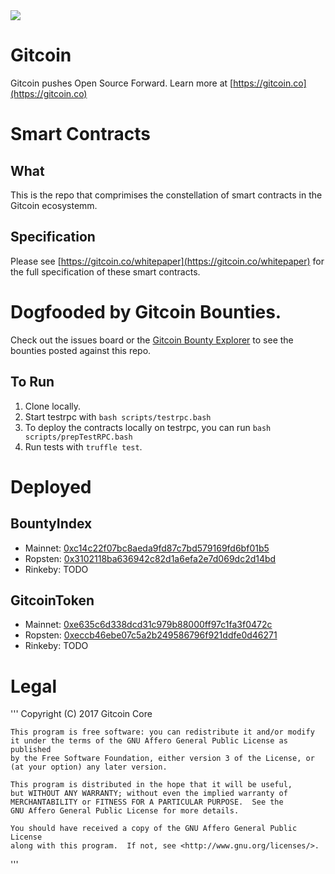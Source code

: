 <a href="https://gitcoin.co/explorer/?q=https://github.com/gitcoinco/web">
    <img src='https://gitcoin.co/static/v2/images/promo_buttons/slice_01.png'/>
</a>

# Gitcoin

Gitcoin pushes Open Source Forward.  Learn more at [https://gitcoin.co](https://gitcoin.co)

# Smart Contracts

## What

This is the repo that comprimises the constellation of smart contracts in the Gitcoin ecosystemm. 

## Specification 

Please see [https://gitcoin.co/whitepaper](https://gitcoin.co/whitepaper) for the full specification of these smart contracts.

# Dogfooded by Gitcoin Bounties.

Check out the issues board or the [Gitcoin Bounty Explorer](https://gitcoin.co/explorer) to see the bounties posted against this repo.

## To Run

1. Clone locally.
2. Start testrpc with `bash scripts/testrpc.bash`
3. To deploy the contracts locally on testrpc, you can run `bash scripts/prepTestRPC.bash`
4. Run tests with `truffle test`.

# Deployed

## BountyIndex

* Mainnet: [0xc14c22f07bc8aeda9fd87c7bd579169fd6bf01b5](https://etherscan.io/address/0xc14c22f07bc8aeda9fd87c7bd579169fd6bf01b5)
* Ropsten: [0x3102118ba636942c82d1a6efa2e7d069dc2d14bd](https://ropsten.etherscan.io/address/0x3102118ba636942c82d1a6efa2e7d069dc2d14bd)
* Rinkeby: TODO

## GitcoinToken

* Mainnet: [0xe635c6d338dcd31c979b88000ff97c1fa3f0472c](https://etherscan.io/address/0xe635c6d338dcd31c979b88000ff97c1fa3f0472c)
* Ropsten: [0xeccb46ebe07c5a2b249586796f921ddfe0d46271](https://ropsten.etherscan.io/address/0xeccb46ebe07c5a2b249586796f921ddfe0d46271)
* Rinkeby: TODO

# Legal

'''
    Copyright (C) 2017 Gitcoin Core 

    This program is free software: you can redistribute it and/or modify
    it under the terms of the GNU Affero General Public License as published
    by the Free Software Foundation, either version 3 of the License, or
    (at your option) any later version.

    This program is distributed in the hope that it will be useful,
    but WITHOUT ANY WARRANTY; without even the implied warranty of
    MERCHANTABILITY or FITNESS FOR A PARTICULAR PURPOSE.  See the
    GNU Affero General Public License for more details.

    You should have received a copy of the GNU Affero General Public License
    along with this program.  If not, see <http://www.gnu.org/licenses/>.

'''


<!-- Google Analytics -->
<img src='https://ga-beacon.appspot.com/UA-102304388-1/gitcoinco/smart_contracts' style='width:1px; height:1px;' >


